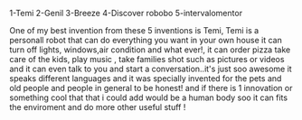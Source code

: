 1-Temi
2-Genil
3-Breeze
4-Discover robobo
5-intervalomentor

One of my best invention from these 5 inventions is Temi, Temi is a personall robot that can do everything you want in your own house it can turn off lights, windows,air condition and what ever!, it can order pizza take care of the kids, play music , take families shot such as pictures or videos and it can even talk to you and start a conversation..it's just soo awesome it speaks different languages and it was specially invented for the pets and old people and people in general to be honest! and if there is 1 innovation or something cool that that i could add would be a human body soo it can fits the enviroment and do more other useful stuff !
